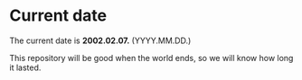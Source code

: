 # Current date

The current date is **2002.02.07.** (YYYY.MM.DD.)

This repository will be good when the world ends, so we will know how long it lasted.